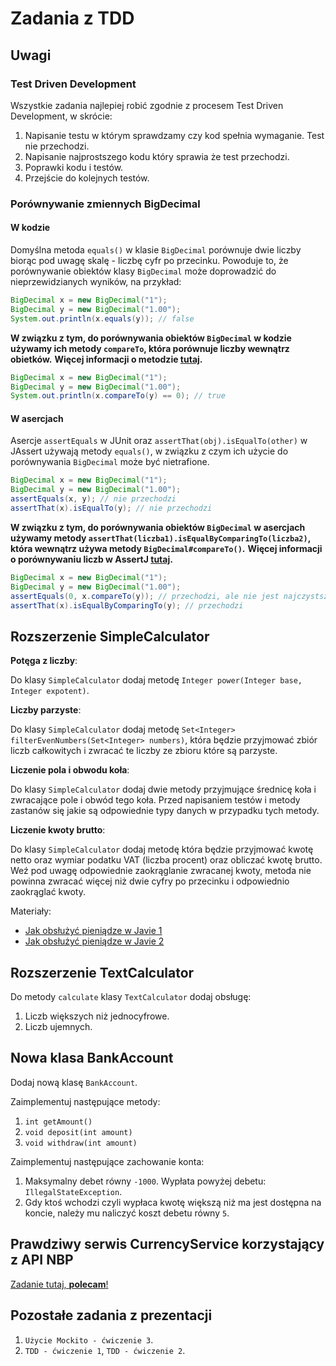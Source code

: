 # Zadania z TDD

## Uwagi

### Test Driven Development

Wszystkie zadania najlepiej robić zgodnie z procesem Test Driven Development, w skrócie:
1. Napisanie testu w którym sprawdzamy czy kod spełnia wymaganie. Test nie przechodzi.
2. Napisanie najprostszego kodu który sprawia że test przechodzi.
3. Poprawki kodu i testów.
4. Przejście do kolejnych testów.

### Porównywanie zmiennych BigDecimal

#### W kodzie

Domyślna metoda `equals()` w klasie `BigDecimal` porównuje dwie liczby biorąc pod uwagę skalę - liczbę cyfr po przecinku.
Powoduje to, że porównywanie obiektów klasy `BigDecimal` może doprowadzić do nieprzewidzianych wyników, na przykład:

```java
BigDecimal x = new BigDecimal("1");
BigDecimal y = new BigDecimal("1.00");
System.out.println(x.equals(y)); // false
```

**W związku z tym, do porównywania obiektów `BigDecimal` w kodzie używamy ich metody `compareTo`, która porównuje liczby wewnątrz obietków.**
**Więcej informacji o metodzie [tutaj](https://www.geeksforgeeks.org/bigdecimal-compareto-function-in-java/).**

```java
BigDecimal x = new BigDecimal("1");
BigDecimal y = new BigDecimal("1.00");
System.out.println(x.compareTo(y) == 0); // true
```

#### W asercjach

Asercje `assertEquals` w JUnit oraz `assertThat(obj).isEqualTo(other)` w JAssert używają metody `equals()`, w związku z czym ich użycie do porównywania `BigDecimal` może być nietrafione.

```java
BigDecimal x = new BigDecimal("1");
BigDecimal y = new BigDecimal("1.00");
assertEquals(x, y); // nie przechodzi
assertThat(x).isEqualTo(y); // nie przechodzi
```

**W związku z tym, do porównywania obiektów `BigDecimal` w asercjach używamy metody `assertThat(liczba1).isEqualByComparingTo(liczba2)`, która wewnątrz używa metody `BigDecimal#compareTo()`.**
**Więcej informacji o porównywaniu liczb w AssertJ [tutaj](https://github.com/joel-costigliola/assertj-examples/blob/master/assertions-examples/src/test/java/org/assertj/examples/NumberAssertionsExamples.java).**

```java
BigDecimal x = new BigDecimal("1");
BigDecimal y = new BigDecimal("1.00");
assertEquals(0, x.compareTo(y)); // przechodzi, ale nie jest najczystszym podejściem
assertThat(x).isEqualByComparingTo(y); // przechodzi
```

## Rozszerzenie SimpleCalculator

**Potęga z liczby**:

Do klasy `SimpleCalculator` dodaj metodę `Integer power(Integer base, Integer expotent)`.

**Liczby parzyste**:

Do klasy `SimpleCalculator` dodaj metodę `Set<Integer> filterEvenNumbers(Set<Integer> numbers)`, która będzie przyjmować zbiór liczb całkowitych i zwracać te liczby ze zbioru które są parzyste.

**Liczenie pola i obwodu koła**:

Do klasy `SimpleCalculator` dodaj dwie metody przyjmujące średnicę koła i zwracające pole i obwód tego koła.
Przed napisaniem testów i metody zastanów się jakie są odpowiednie typy danych w przypadku tych metody.

**Liczenie kwoty brutto**:

Do klasy `SimpleCalculator` dodaj metodę która będzie przyjmować kwotę netto oraz wymiar podatku VAT (liczba procent) oraz obliczać kwotę brutto.
Weź pod uwagę odpowiednie zaokrąglanie zwracanej kwoty, metoda nie powinna zwracać więcej niż dwie cyfry po przecinku i odpowiednio zaokrąglać kwoty.

Materiały:
* [Jak obsłużyć pieniądze w Javie 1](http://www.javapractices.com/topic/TopicAction.do?Id=13)
* [Jak obsłużyć pieniądze w Javie 2](https://stackoverflow.com/questions/1359817/using-bigdecimal-to-work-with-currencies)

## Rozszerzenie TextCalculator

Do metody `calculate` klasy `TextCalculator` dodaj obsługę:
1. Liczb większych niż jednocyfrowe.
2. Liczb ujemnych.

## Nowa klasa BankAccount

Dodaj nową klasę `BankAccount`.

Zaimplementuj następujące metody:
1. `int getAmount()`
2. `void deposit(int amount)`
3. `void withdraw(int amount)`

Zaimplementuj następujące zachowanie konta:
1. Maksymalny debet równy `-1000`. Wypłata powyżej debetu: `IllegalStateException`.
2. Gdy ktoś wchodzi czyli wypłaca kwotę większą niż ma jest dostępna na koncie, należy mu naliczyć koszt debetu równy `5`.

## Prawdziwy serwis CurrencyService korzystający z API NBP

[Zadanie tutaj, **polecam**!](./nbp_client.md#)

## Pozostałe zadania z prezentacji

1. `Użycie Mockito - ćwiczenie 3`.
2. `TDD - ćwiczenie 1`, `TDD - ćwiczenie 2`.
